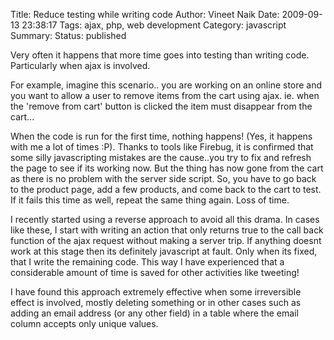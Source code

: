 Title: Reduce testing while writing code
Author: Vineet Naik
Date: 2009-09-13 23:38:17
Tags: ajax, php, web development
Category: javascript
Summary: 
Status: published

Very often it happens that more time goes into testing than writing code. Particularly when ajax is involved.

For example, imagine this scenario.. you are working on an online store and you want to allow a user to remove items from the cart using ajax. ie. when the 'remove from cart' button is clicked the item must disappear from the cart...<!--more-->

When the code is run for the first time, nothing happens! (Yes, it happens with me a lot of times :P). Thanks to tools like Firebug, it is confirmed that some silly javascripting mistakes are the cause..you try to fix and refresh the page to see if its working now. But the thing has now gone from the cart as there is no problem with the server side script. So, you have to  go back to the product page, add a few products, and come back to the cart to test. If it fails this time as well, repeat the same thing again. Loss of time.

I recently started using a reverse approach to avoid all this drama. In cases like these, I start with writing an action that only returns true to the call back function of the ajax request without making a server trip. If anything doesnt work at this stage then its definitely javascript at fault. Only when its fixed, that I write the remaining code. This way I have experienced that a considerable amount of time is saved for other activities like tweeting!

I have found this approach extremely effective when some irreversible effect is involved, mostly deleting something or in other cases such as adding an email address (or any other field) in a table where the email column accepts only unique values.
